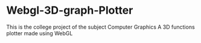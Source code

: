 # Webgl-3D-graph-Plotter

This is the college project of the subject Computer Graphics 
A 3D functions plotter made using WebGL 


